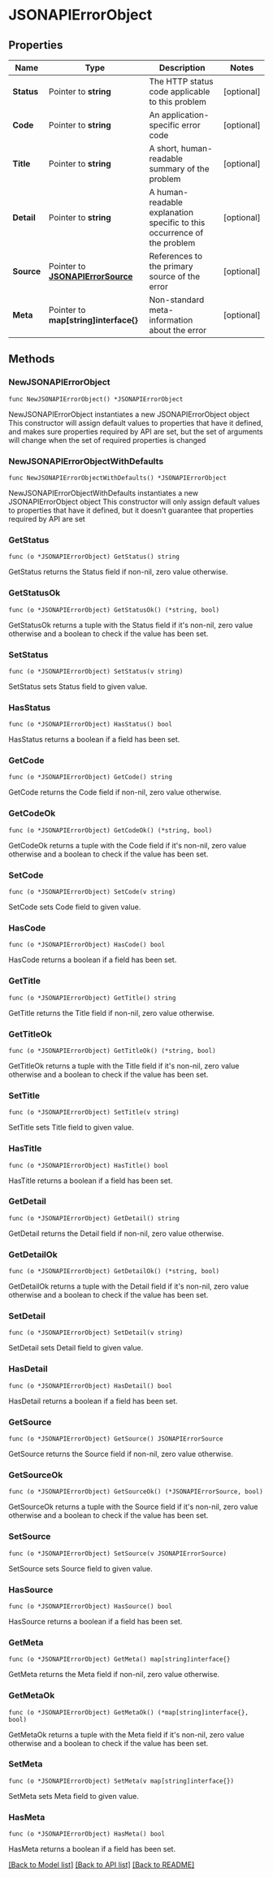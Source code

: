# JSONAPIErrorObject

## Properties

Name | Type | Description | Notes
------------ | ------------- | ------------- | -------------
**Status** | Pointer to **string** | The HTTP status code applicable to this problem | [optional] 
**Code** | Pointer to **string** | An application-specific error code | [optional] 
**Title** | Pointer to **string** | A short, human-readable summary of the problem | [optional] 
**Detail** | Pointer to **string** | A human-readable explanation specific to this occurrence of the problem | [optional] 
**Source** | Pointer to [**JSONAPIErrorSource**](JSONAPIErrorSource.md) | References to the primary source of the error | [optional] 
**Meta** | Pointer to **map[string]interface{}** | Non-standard meta-information about the error | [optional] 

## Methods

### NewJSONAPIErrorObject

`func NewJSONAPIErrorObject() *JSONAPIErrorObject`

NewJSONAPIErrorObject instantiates a new JSONAPIErrorObject object
This constructor will assign default values to properties that have it defined,
and makes sure properties required by API are set, but the set of arguments
will change when the set of required properties is changed

### NewJSONAPIErrorObjectWithDefaults

`func NewJSONAPIErrorObjectWithDefaults() *JSONAPIErrorObject`

NewJSONAPIErrorObjectWithDefaults instantiates a new JSONAPIErrorObject object
This constructor will only assign default values to properties that have it defined,
but it doesn't guarantee that properties required by API are set

### GetStatus

`func (o *JSONAPIErrorObject) GetStatus() string`

GetStatus returns the Status field if non-nil, zero value otherwise.

### GetStatusOk

`func (o *JSONAPIErrorObject) GetStatusOk() (*string, bool)`

GetStatusOk returns a tuple with the Status field if it's non-nil, zero value otherwise
and a boolean to check if the value has been set.

### SetStatus

`func (o *JSONAPIErrorObject) SetStatus(v string)`

SetStatus sets Status field to given value.

### HasStatus

`func (o *JSONAPIErrorObject) HasStatus() bool`

HasStatus returns a boolean if a field has been set.

### GetCode

`func (o *JSONAPIErrorObject) GetCode() string`

GetCode returns the Code field if non-nil, zero value otherwise.

### GetCodeOk

`func (o *JSONAPIErrorObject) GetCodeOk() (*string, bool)`

GetCodeOk returns a tuple with the Code field if it's non-nil, zero value otherwise
and a boolean to check if the value has been set.

### SetCode

`func (o *JSONAPIErrorObject) SetCode(v string)`

SetCode sets Code field to given value.

### HasCode

`func (o *JSONAPIErrorObject) HasCode() bool`

HasCode returns a boolean if a field has been set.

### GetTitle

`func (o *JSONAPIErrorObject) GetTitle() string`

GetTitle returns the Title field if non-nil, zero value otherwise.

### GetTitleOk

`func (o *JSONAPIErrorObject) GetTitleOk() (*string, bool)`

GetTitleOk returns a tuple with the Title field if it's non-nil, zero value otherwise
and a boolean to check if the value has been set.

### SetTitle

`func (o *JSONAPIErrorObject) SetTitle(v string)`

SetTitle sets Title field to given value.

### HasTitle

`func (o *JSONAPIErrorObject) HasTitle() bool`

HasTitle returns a boolean if a field has been set.

### GetDetail

`func (o *JSONAPIErrorObject) GetDetail() string`

GetDetail returns the Detail field if non-nil, zero value otherwise.

### GetDetailOk

`func (o *JSONAPIErrorObject) GetDetailOk() (*string, bool)`

GetDetailOk returns a tuple with the Detail field if it's non-nil, zero value otherwise
and a boolean to check if the value has been set.

### SetDetail

`func (o *JSONAPIErrorObject) SetDetail(v string)`

SetDetail sets Detail field to given value.

### HasDetail

`func (o *JSONAPIErrorObject) HasDetail() bool`

HasDetail returns a boolean if a field has been set.

### GetSource

`func (o *JSONAPIErrorObject) GetSource() JSONAPIErrorSource`

GetSource returns the Source field if non-nil, zero value otherwise.

### GetSourceOk

`func (o *JSONAPIErrorObject) GetSourceOk() (*JSONAPIErrorSource, bool)`

GetSourceOk returns a tuple with the Source field if it's non-nil, zero value otherwise
and a boolean to check if the value has been set.

### SetSource

`func (o *JSONAPIErrorObject) SetSource(v JSONAPIErrorSource)`

SetSource sets Source field to given value.

### HasSource

`func (o *JSONAPIErrorObject) HasSource() bool`

HasSource returns a boolean if a field has been set.

### GetMeta

`func (o *JSONAPIErrorObject) GetMeta() map[string]interface{}`

GetMeta returns the Meta field if non-nil, zero value otherwise.

### GetMetaOk

`func (o *JSONAPIErrorObject) GetMetaOk() (*map[string]interface{}, bool)`

GetMetaOk returns a tuple with the Meta field if it's non-nil, zero value otherwise
and a boolean to check if the value has been set.

### SetMeta

`func (o *JSONAPIErrorObject) SetMeta(v map[string]interface{})`

SetMeta sets Meta field to given value.

### HasMeta

`func (o *JSONAPIErrorObject) HasMeta() bool`

HasMeta returns a boolean if a field has been set.


[[Back to Model list]](../README.md#documentation-for-models) [[Back to API list]](../README.md#documentation-for-api-endpoints) [[Back to README]](../README.md)


